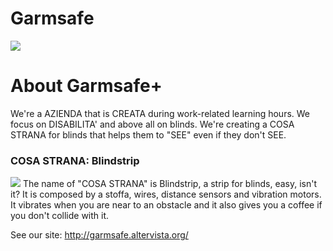 # Garmsafe
![](http://garmsafe.altervista.org/aaaaNONCancellare/Logo_Azienda_Definitivo_lungo.png)

# About Garmsafe+
We're a AZIENDA that is CREATA during work-related learning hours.
We focus on DISABILITA' and above all on blinds. We're creating a COSA STRANA for blinds that helps them to "SEE" even if they don't SEE.

### COSA STRANA: Blindstrip
![](http://garmsafe.altervista.org/aaaaNONCancellare/blindstrip-iloveimg-resized.png)
The name of "COSA STRANA" is Blindstrip, a strip for blinds, easy, isn't it?
It is composed by a stoffa, wires, distance sensors and vibration motors.
It vibrates when you are near to an obstacle and it also gives you a coffee if you don't collide with it.

See our site: http://garmsafe.altervista.org/
